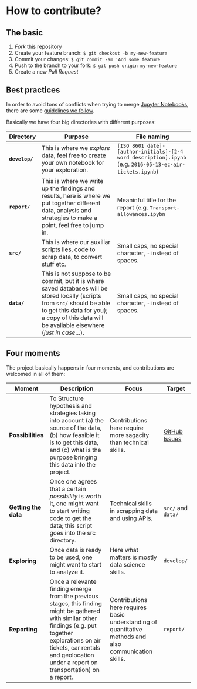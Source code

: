 # How to contribute?

## The basic

1. _Fork_ this repository
2. Create your feature branch: `$ git checkout -b my-new-feature`
3. Commit your changes: `$ git commit -am 'Add some feature`
4. Push to the branch to your fork: `$ git push origin my-new-feature`
5. Create a new _Pull Request_

## Best practices

In order to avoid tons of conflicts when trying to merge [Jupyter Notebooks](http://jupyter.org), there are some [guidelines we follow](http://www.svds.com/jupyter-notebook-best-practices-for-data-science/).

Basically we have four big directories with different purposes:

| Directory | Purpose | File naming |
|-----------|---------|-------------|
| **`develop/`** | This is where we _explore_ data, feel free to create your own notebook for your exploration. | `[ISO 8601 date]-[author-initials]-[2-4 word description].ipynb` (e.g. `2016-05-13-ec-air-tickets.ipynb`) |
|**`report/`** | This is where we write up the findings and results, here is where we put together different data, analysis and strategies to make a point, feel free to jump in. | Meaninful title for the report (e.g. `Transport-allowances.ipybn` |
| **`src/`** | This is where our auxiliar scripts lies, code to scrap data, to convert stuff etc. | Small caps, no special character, `-` instead of spaces. |
| **`data/`** | This is not suppose to be commit, but it is where saved databases will be stored locally (scripts from `src/` should be able to get this data for you); a copy of this data will be avaliable elsewhere (_just in case_…). | Small caps, no special character, `-` instead of spaces. |

## Four moments

The project basically happens in four moments, and contributions are welcomed in all of them:

| Moment | Description | Focus | Target |
|--------|-------------|-------|--------|
| **Possibilities** | To Structure hypothesis and strategies taking into account (a) the source of the data, (b) how feasible it is to get this data, and (c) what is the purpose bringing this data into the project.| Contributions here require more sagacity than technical skills.| [GitHub Issues](https://github.com/codelandev/serenata-de-amor/issues) |
| **Getting the data** | Once one agrees that a certain _possibility_ is worth it, one might want to start writing code to get the data; this script goes into the src directory. | Technical skills in scrapping data and using APIs. | `src/` and `data/` |
| **Exploring** | Once data is ready to be used, one might want to start to analyze it. | Here what matters is mostly data science skills. | `develop/` |
| **Reporting** | Once a relevante finding emerge from the previous stages, this finding might be gathered with similar other findings (e.g. put together explorations on air tickets, car rentals and geolocation under a report on transportation) on a report. | Contributions here requires basic understanding of quantitative methods and also communication skills. | `report/` |

